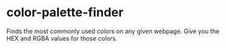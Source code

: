 # color-palette-finder

Finds the most commonly used colors on any given webpage. Give you the HEX and RGBA values for those colors.

